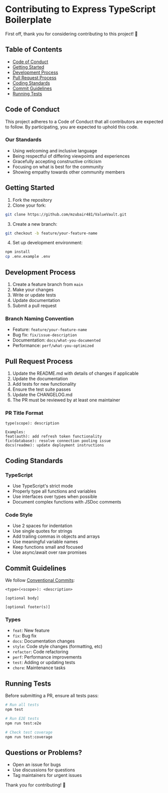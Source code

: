 # Contributing to Express TypeScript Boilerplate

First off, thank you for considering contributing to this project! 🎉

## Table of Contents

- [Code of Conduct](#code-of-conduct)
- [Getting Started](#getting-started)
- [Development Process](#development-process)
- [Pull Request Process](#pull-request-process)
- [Coding Standards](#coding-standards)
- [Commit Guidelines](#commit-guidelines)
- [Running Tests](#running-tests)

## Code of Conduct

This project adheres to a Code of Conduct that all contributors are expected to follow. By participating, you are expected to uphold this code.

### Our Standards

- Using welcoming and inclusive language
- Being respectful of differing viewpoints and experiences
- Gracefully accepting constructive criticism
- Focusing on what is best for the community
- Showing empathy towards other community members

## Getting Started

1. Fork the repository
2. Clone your fork:

```bash
git clone https://github.com/mzubair481/ValueVault.git
```

3. Create a new branch:

```bash
git checkout -b feature/your-feature-name
```

4. Set up development environment:

```bash
npm install
cp .env.example .env
```

## Development Process

1. Create a feature branch from `main`
2. Make your changes
3. Write or update tests
4. Update documentation
5. Submit a pull request

### Branch Naming Convention

- Feature: `feature/your-feature-name`
- Bug fix: `fix/issue-description`
- Documentation: `docs/what-you-documented`
- Performance: `perf/what-you-optimized`

## Pull Request Process

1. Update the README.md with details of changes if applicable
2. Update the documentation
3. Add tests for new functionality
4. Ensure the test suite passes
5. Update the CHANGELOG.md
6. The PR must be reviewed by at least one maintainer

### PR Title Format

```
type(scope): description

Examples:
feat(auth): add refresh token functionality
fix(database): resolve connection pooling issue
docs(readme): update deployment instructions
```

## Coding Standards

### TypeScript

- Use TypeScript's strict mode
- Properly type all functions and variables
- Use interfaces over types when possible
- Document complex functions with JSDoc comments

### Code Style

- Use 2 spaces for indentation
- Use single quotes for strings
- Add trailing commas in objects and arrays
- Use meaningful variable names
- Keep functions small and focused
- Use async/await over raw promises

## Commit Guidelines

We follow [Conventional Commits](https://www.conventionalcommits.org/):

```
<type>(<scope>): <description>

[optional body]

[optional footer(s)]
```

### Types

- `feat`: New feature
- `fix`: Bug fix
- `docs`: Documentation changes
- `style`: Code style changes (formatting, etc)
- `refactor`: Code refactoring
- `perf`: Performance improvements
- `test`: Adding or updating tests
- `chore`: Maintenance tasks

## Running Tests

Before submitting a PR, ensure all tests pass:

```bash
# Run all tests
npm test

# Run E2E tests
npm run test:e2e

# Check test coverage
npm run test:coverage
```

## Questions or Problems?

- Open an issue for bugs
- Use discussions for questions
- Tag maintainers for urgent issues

Thank you for contributing! 🚀
